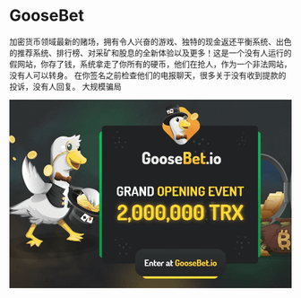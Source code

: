 # GooseBet

加密货币领域最新的赌场，拥有令人兴奋的游戏、独特的现金返还平衡系统、出色的推荐系统、排行榜、对采矿和股息的全新体验以及更多！这是一个没有人运行的假网站，你存了钱，系统拿走了你所有的硬币，他们在抢人，作为一个非法网站，没有人可以转身。 在你签名之前检查他们的电报聊天，很多关于没有收到提款的投诉，没有人回复。 大规模骗局

![goosebet-dapp-gambling-tron-image1_d4eb8371af3b48c959c803790fc47eb7](goosebet-dapp-gambling-tron-image1_d4eb8371af3b48c959c803790fc47eb7.png)
